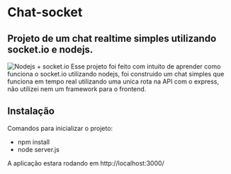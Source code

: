 # Chat-socket
## Projeto de um chat realtime simples utilizando socket.io e nodejs.
![Nodejs + socket.io](https://poiemaweb.com/img/socketio-logo.png)
Esse projeto foi feito com intuito de aprender como funciona o socket.io utilizando nodejs,
foi construido um chat simples que funciona em tempo real utilizando uma unica rota na API com o express, não utilizei nem um framework para o frontend. 
## Instalação
Comandos para inicializar o projeto: 
- npm install
- node server.js 
<p>A aplicação estara rodando em http://localhost:3000/</p>
